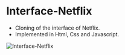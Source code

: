 # Interface-Netflix

* Cloning of the interface of Netflix. 
* Implemented in Html, Css and Javascript.

![Interface-Netflix](https://user-images.githubusercontent.com/69171014/114116978-18aa0000-98bc-11eb-9003-7bb4ac377361.jpg)

